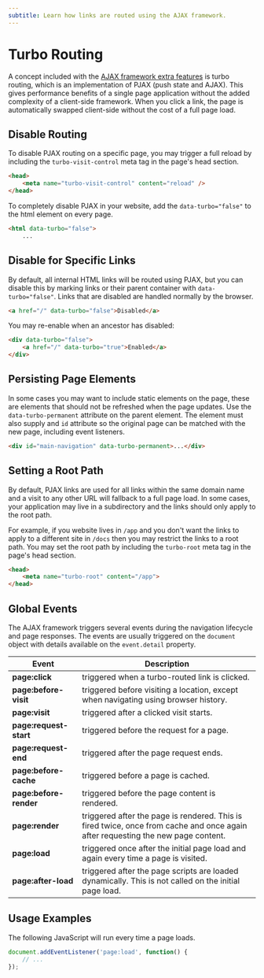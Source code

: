```yaml
---
subtitle: Learn how links are routed using the AJAX framework.
---
```

# Turbo Routing

A concept included with the [AJAX framework extra features](./extras.md) is turbo routing, which is an implementation of PJAX (push state and AJAX). This gives performance benefits of a single page application without the added complexity of a client-side framework. When you click a link, the page is automatically swapped client-side without the cost of a full page load.

## Disable Routing

To disable PJAX routing on a specific page, you may trigger a full reload by including the `turbo-visit-control` meta tag in the page's head section.

```html
<head>
    <meta name="turbo-visit-control" content="reload" />
</head>
```

To completely disable PJAX in your website, add the `data-turbo="false"` to the html element on every page.

```html
<html data-turbo="false">
    ...
```

## Disable for Specific Links

By default, all internal HTML links will be routed using PJAX, but you can disable this by marking links or their parent container with `data-turbo="false"`. Links that are disabled are handled normally by the browser.

```html
<a href="/" data-turbo="false">Disabled</a>
```

You may re-enable when an ancestor has disabled:

```html
<div data-turbo="false">
    <a href="/" data-turbo="true">Enabled</a>
</div>
```

## Persisting Page Elements

In some cases you may want to include static elements on the page, these are elements that should not be refreshed when the page updates. Use the `data-turbo-permanent` attribute on the parent element. The element must also supply and `id` attribute so the original page can be matched with the new page, including event listeners.

```html
<div id="main-navigation" data-turbo-permanent>...</div>
```

## Setting a Root Path

By default, PJAX links are used for all links within the same domain name and a visit to any other URL will fallback to a full page load. In some cases, your application may live in a subdirectory and the links should only apply to the root path.

For example, if you website lives in `/app` and you don't want the links to apply to a different site in `/docs` then you may restrict the links to a root path. You may set the root path by including the `turbo-root` meta tag in the page's head section.

```html
<head>
    <meta name="turbo-root" content="/app">
</head>
```

## Global Events

The AJAX framework triggers several events during the navigation lifecycle and page responses. The events are usually triggered on the `document` object with details available on the `event.detail` property.

Event | Description
------------- | -------------
**page:click** | triggered when a turbo-routed link is clicked.
**page:before-visit** | triggered before visiting a location, except when navigating using browser history.
**page:visit** | triggered after a clicked visit starts.
**page:request-start** | triggered before the request for a page.
**page:request-end** | triggered after the page request ends.
**page:before-cache** | triggered before a page is cached.
**page:before-render** | triggered before the page content is rendered.
**page:render** | triggered after the page is rendered. This is fired twice, once from cache and once again after requesting the new page content.
**page:load** | triggered once after the initial page load and again every time a page is visited.
**page:after-load** | triggered after the page scripts are loaded dynamically. This is not called on the initial page load.

## Usage Examples

The following JavaScript will run every time a page loads.

```js
document.addEventListener('page:load', function() {
    // ...
});
```
